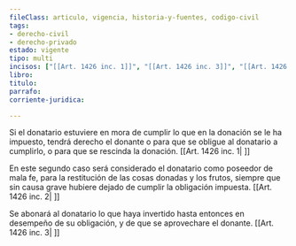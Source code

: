 ```yaml
---
fileClass: articulo, vigencia, historia-y-fuentes, codigo-civil
tags:
- derecho-civil
- derecho-privado
estado: vigente
tipo: multi
incisos: ["[[Art. 1426 inc. 1]]", "[[Art. 1426 inc. 3]]", "[[Art. 1426 inc. 2]]"]
libro:
titulo:
parrafo:
corriente-juridica:

---
```

Si el donatario estuviere en mora de cumplir lo que en la donación se le ha impuesto, tendrá derecho el donante o para que se obligue al donatario a cumplirlo, o para que se rescinda la donación. [[Art. 1426 inc. 1| ]]

En este segundo caso será considerado el donatario como poseedor de mala fe, para la restitución de las cosas donadas y los frutos, siempre que sin causa grave hubiere dejado de cumplir la obligación impuesta. [[Art. 1426 inc. 2| ]]

Se abonará al donatario lo que haya invertido hasta entonces en desempeño de su obligación, y de que se aprovechare el donante. [[Art. 1426 inc. 3| ]]